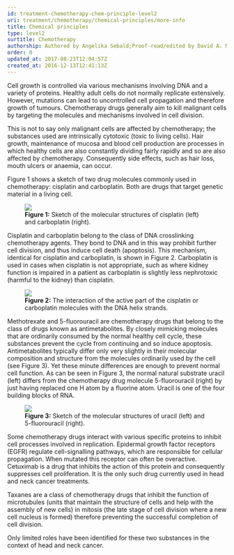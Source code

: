 ```yaml
---
id: treatment-chemotherapy-chem-principle-level2
uri: treatment/chemotherapy/chemical-principles/more-info
title: Chemical principles
type: level2
surtitle: Chemotherapy
authorship: Authored by Angelika Sebald;Proof-read/edited by David A. Mitchell
order: 0
updated_at: 2017-08-23T12:04:57Z
created_at: 2016-12-13T12:41:13Z
---
```


<p>Cell growth is controlled via various mechanisms involving DNA
    and a variety of proteins. Healthy adult cells do not normally
    replicate extensively. However, mutations can lead to uncontrolled
    cell propagation and therefore growth of tumours. Chemotherapy
    drugs generally aim to kill malignant cells by targeting
    the molecules and mechanisms involved in cell division.</p>
<p>This is not to say only malignant cells are affected by chemotherapy;
    the substances used are intrinsically cytotoxic (toxic to
    living cells). Hair growth, maintenance of mucosa and blood
    cell production are processes in which healthy cells are
    also constantly dividing fairly rapidly and so are also affected
    by chemotherapy. Consequently side effects, such as hair
    loss, mouth ulcers or anaemia, can occur.</p>
<p>Figure 1 shows a sketch of two drug molecules commonly used in
    chemotherapy: cisplatin and carboplatin. Both are drugs that
    target genetic material in a living cell.</p>
<figure><img src="/treatment/chemotherapy/principles/more-info/figure1.png">
    <figcaption><strong>Figure 1:</strong> Sketch of the molecular structures
        of cisplatin (left) and carboplatin (right).</figcaption>
</figure>
<p>Cisplatin and carboplatin belong to the class of DNA crosslinking
    chemotherapy agents. They bond to DNA and in this way prohibit
    further cell division, and thus induce cell death (apoptosis).
    This mechanism, identical for cisplatin and carboplatin,
    is shown in Figure 2. Carboplatin is used in cases when cisplatin
    is not appropriate, such as where kidney function is impaired
    in a patient as carboplatin is slightly less nephrotoxic
    (harmful to the kidney) than cisplatin.</p>
<figure><img src="/treatment/chemotherapy/principles/more-info/figure2.png">
    <figcaption><strong>Figure 2:</strong> The interaction of the active
        part of the cisplatin or carboplatin molecules with the
        DNA helix strands.</figcaption>
</figure>
<p>Methotrexate and 5-fluorouracil are chemotherapy drugs that belong
    to the class of drugs known as antimetabolites. By closely
    mimicking molecules that are ordinarily consumed by the normal
    healthy cell cycle, these substances prevent the cycle from
    continuing and so induce apoptosis. Antimetabolites typically
    differ only very slightly in their molecular composition
    and structure from the molecules ordinarily used by the cell
    (see Figure 3). Yet these minute differences are enough to
    prevent normal cell function. As can be seen in Figure 3,
    the normal natural substrate uracil (left) differs from the
    chemotherapy drug molecule 5-fluorouracil (right) by just
    having replaced one H atom by a fluorine atom. Uracil is
    one of the four building blocks of RNA.</p>
<figure><img src="/treatment/chemotherapy/principles/more-info/figure3.png">
    <figcaption><strong>Figure 3:</strong> Sketch of the molecular structures
        of uracil (left) and 5-fluorouracil (right).</figcaption>
</figure>
<p>Some chemotherapy drugs interact with various specific proteins
    to inhibit cell processes involved in replication. Epidermal
    growth factor receptors (EGFR) regulate cell-signalling pathways,
    which are responsible for cellular propagation. When mutated
    this receptor can often be overactive. Cetuximab is a drug
    that inhibits the action of this protein and consequently
    suppresses cell proliferation. It is the only such drug currently
    used in head and neck cancer treatments.</p>
<p>Taxanes are a class of chemotherapy drugs that inhibit the function
    of microtubules (units that maintain the structure of cells
    and help with the assembly of new cells) in mitosis (the
    late stage of cell division where a new cell nucleus is formed)
    therefore preventing the successful completion of cell division.</p>
<p>Only limited roles have been identified for these two substances
    in the context of head and neck cancer.</p>
